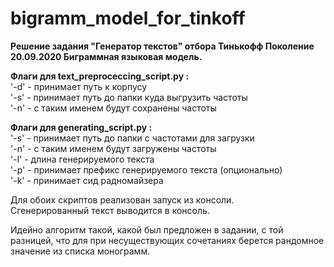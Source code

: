 # bigramm_model_for_tinkoff
**Решение задания "Генератор текстов" отбора Тинькофф Поколение 20.09.2020
Биграммная языковая модель.**

**Флаги для text_preproceccing_script.py :**  
'-d' - принимает путь к корпусу  
'-s' - принимает путь до папки куда выгрузить частоты  
'-n' - с таким именем будут сохранены частоты  

**Флаги для generating_script.py :**  
'-s' - принимает путь до папки с частотами для загрузки  
'-n' - с таким именем будут загружены частоты  
'-l' - длина генерируемого текста  
'-p' - принимает префикс генерируемого текста (опционально)  
'-k' - принимает сид радномайзера  

Для обоих скриптов реализован запуск из консоли.  
Сгенерированный текст выводится в консоль.  

Идейно алгоритм такой, какой был предложен в задании, с той разницей, что для при несуществующих сочетаниях берется рандомное значение из списка монограмм.
